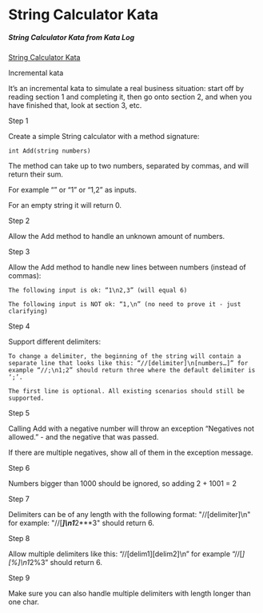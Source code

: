 String Calculator Kata
======================


##### String Calculator Kata from Kata Log


[String Calculator Kata](https://kata-log.rocks/string-calculator-kata)


Incremental kata

It’s an incremental kata to simulate a real business situation: start off by reading section 1 and completing it, then go onto section 2, and when you have finished that, look at section 3, etc.

Step 1

Create a simple String calculator with a method signature:

    int Add(string numbers)

The method can take up to two numbers, separated by commas, and will return their sum.

For example “” or “1” or “1,2” as inputs.

For an empty string it will return 0.

Step 2

Allow the Add method to handle an unknown amount of numbers.

Step 3

Allow the Add method to handle new lines between numbers (instead of commas):

    The following input is ok: “1\n2,3” (will equal 6)

    The following input is NOT ok: “1,\n” (no need to prove it - just clarifying)


Step 4

Support different delimiters:

    To change a delimiter, the beginning of the string will contain a separate line that looks like this: “//[delimiter]\n[numbers…]” for example “//;\n1;2” should return three where the default delimiter is ‘;’.

    The first line is optional. All existing scenarios should still be supported.

    
Step 5

Calling Add with a negative number will throw an exception “Negatives not allowed.” - and the negative that was passed.

If there are multiple negatives, show all of them in the exception message.


Step 6

Numbers bigger than 1000 should be ignored, so adding 2 + 1001 = 2


Step 7

Delimiters can be of any length with the following format: "//[delimiter]\n" for example: "//[***]\n1***2***3" should return 6.


Step 8

Allow multiple delimiters like this: “//[delim1][delim2]\n” for example “//[*][%]\n1*2%3” should return 6.

Step 9

Make sure you can also handle multiple delimiters with length longer than one char.